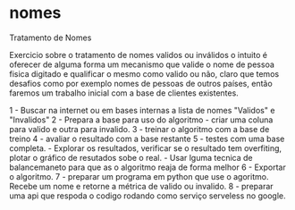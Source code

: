 # nomes
Tratamento de Nomes

Exercicio sobre o tratamento de nomes validos ou inválidos o intuito é oferecer de alguma forma um mecanismo que valide o nome de pessoa fisica digitado e qualificar o mesmo como valido ou não, claro que temos desafios como por exemplo nomes de pessoas de outros países, então faremos um trabalho inicial com a base de clientes existentes.

1 - Buscar na internet ou em bases internas a lista de nomes "Validos" e "Invalidos"
2 - Prepara a base para uso do algoritmo - criar uma coluna para valido e outra para invalido.
3 - treinar o algoritmo com a base de treino
4 - avaliar o resultado com a base restante
5 - testes com uma base completa.
    - Explorar os resultados, verificar se o resultado tem overfiting, plotar o gráfico de resutados sobe o real.
    - Usar lguma tecnica de balancemaneto para que as o algoritmo reaja de forma melhor
6 - Exportar o algoritmo.
7 - preparar um programa em python que use o agoritmo. Recebe um nome e retorne a métrica de valido ou invalido.
8 - preparar uma api que respoda o codigo rodando como serviço serveless no google.
